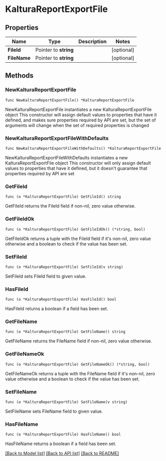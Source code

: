 # KalturaReportExportFile

## Properties

Name | Type | Description | Notes
------------ | ------------- | ------------- | -------------
**FileId** | Pointer to **string** |  | [optional] 
**FileName** | Pointer to **string** |  | [optional] 

## Methods

### NewKalturaReportExportFile

`func NewKalturaReportExportFile() *KalturaReportExportFile`

NewKalturaReportExportFile instantiates a new KalturaReportExportFile object
This constructor will assign default values to properties that have it defined,
and makes sure properties required by API are set, but the set of arguments
will change when the set of required properties is changed

### NewKalturaReportExportFileWithDefaults

`func NewKalturaReportExportFileWithDefaults() *KalturaReportExportFile`

NewKalturaReportExportFileWithDefaults instantiates a new KalturaReportExportFile object
This constructor will only assign default values to properties that have it defined,
but it doesn't guarantee that properties required by API are set

### GetFileId

`func (o *KalturaReportExportFile) GetFileId() string`

GetFileId returns the FileId field if non-nil, zero value otherwise.

### GetFileIdOk

`func (o *KalturaReportExportFile) GetFileIdOk() (*string, bool)`

GetFileIdOk returns a tuple with the FileId field if it's non-nil, zero value otherwise
and a boolean to check if the value has been set.

### SetFileId

`func (o *KalturaReportExportFile) SetFileId(v string)`

SetFileId sets FileId field to given value.

### HasFileId

`func (o *KalturaReportExportFile) HasFileId() bool`

HasFileId returns a boolean if a field has been set.

### GetFileName

`func (o *KalturaReportExportFile) GetFileName() string`

GetFileName returns the FileName field if non-nil, zero value otherwise.

### GetFileNameOk

`func (o *KalturaReportExportFile) GetFileNameOk() (*string, bool)`

GetFileNameOk returns a tuple with the FileName field if it's non-nil, zero value otherwise
and a boolean to check if the value has been set.

### SetFileName

`func (o *KalturaReportExportFile) SetFileName(v string)`

SetFileName sets FileName field to given value.

### HasFileName

`func (o *KalturaReportExportFile) HasFileName() bool`

HasFileName returns a boolean if a field has been set.


[[Back to Model list]](../README.md#documentation-for-models) [[Back to API list]](../README.md#documentation-for-api-endpoints) [[Back to README]](../README.md)


